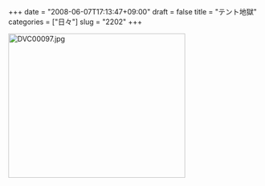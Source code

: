+++
date = "2008-06-07T17:13:47+09:00"
draft = false
title = "テント地獄"
categories = ["日々"]
slug = "2202"
+++

<img alt="DVC00097.jpg" class="pict" height="288" src="http://ieiriblog.img.jugem.jp/20080607_461072.jpg" width="352" />
